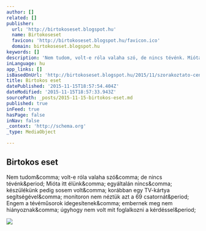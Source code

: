 ```yaml
---
author: []
related: []
publisher:
  url: 'http://birtokoseset.blogspot.hu'
  name: Birtokoseset
  favicon: 'http://birtokoseset.blogspot.hu/favicon.ico'
  domain: birtokoseset.blogspot.hu
keywords: []
description: 'Nem tudom, volt-e róla valaha szó, de nincs tévénk. Mióta itt élünk, egyáltalán nincs, készülékünk pedig sosem volt, korábban egy TV-kártya segítségével, monitoron nem néztük azt a 69 csatornát. Engem a tévéműsorok idegesítenek, embernek meg nem hiányoznak, úgyhogy nem volt mit foglalkozni a kérdéssel.'
inLanguage: hu
app_links: []
isBasedOnUrl: 'http://birtokoseset.blogspot.hu/2015/11/szorakoztato-center.html'
title: Birtokos eset
datePublished: '2015-11-15T18:57:54.404Z'
dateModified: '2015-11-15T18:57:33.943Z'
sourcePath: _posts/2015-11-15-birtokos-eset.md
published: true
inFeed: true
hasPage: false
inNav: false
_context: 'http://schema.org'
_type: MediaObject

---
```

<article style=""><h1>Birtokos eset</h1><p>Nem tudom&amp;comma; volt-e róla valaha szó&amp;comma; de nincs tévénk&amp;period; Mióta itt élünk&amp;comma; egyáltalán nincs&amp;comma; készülékünk pedig sosem volt&amp;comma; korábban egy TV-kártya segítségével&amp;comma; monitoron nem néztük azt a 69 csatornát&amp;period; Engem a tévéműsorok idegesítenek&amp;comma; embernek meg nem hiányoznak&amp;comma; úgyhogy nem volt mit foglalkozni a kérdéssel&amp;period;</p><img src="https://lh3.googleusercontent.com/-PAkCU32c-3w/VkjPNm07c0I/AAAAAAAAEFs/e_PHvBGuurY/s400-Ic42/ng.jpg" /></article>